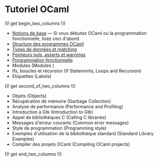 <!-- ((! set title Tutoriel OCaml !)) ((! set learn !)) -->
<!-- ((! input template/macros.mpp !)) -->

# Tutoriel OCaml

((! get begin_two_columns !))

* [Notions de base](basics.fr.html)
  — Si vous débutez OCaml ou la programmation fonctionnelle, lisez
  ceci d'abord.
* [Structure des programmes OCaml](structure_of_ocaml_programs.fr.html)
* [Types de données et matching](data_types_and_matching.fr.html)
* [Pointeurs nuls, asserts et warnings](null_pointers_asserts_and_warnings.fr.html)
* [Programmation fonctionnelle](functional_programming.fr.html)
* Modules (Modules )
* Ifs, boucles et récursion (If Statements, Loops and Recursion)
* Etiquettes (Labels)

((! get second_of_two_columns !))

* Objets (Objects)
* Récupération de mémoire (Garbage Collection)
* Analyse de performance (Performance and Profiling)
* Introduction à Gtk (Introduction to Gtk)
* Appel de bibliothèques C (Calling C libraries)
* Messages d'erreur courants (Common error messages)
* Style de programmation (Programming style)
* Exemples d'utilisation de la bibliothèque standard (Standard Library Examples)
* Compiler des projets OCaml (Compiling OCaml projects)

((! get end_two_columns !))
